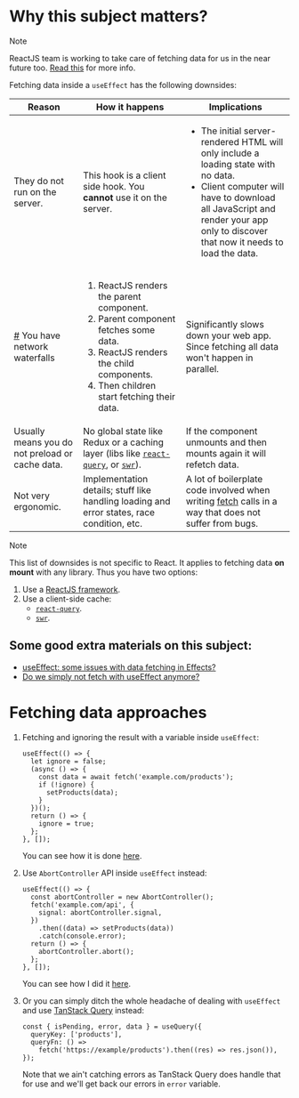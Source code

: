 # Why this subject matters?

> [!NOTE]
>
> ReactJS team is working to take care of fetching data for us in the near future too. [Read this](https://react.dev/learn/reusing-logic-with-custom-hooks#will-react-provide-any-built-in-solution-for-data-fetching) for more info.

Fetching data inside a `useEffect` has the following downsides:

<table>
  <thead>
    <tr>
      <th>Reason</th>
      <th>How it happens</th>
      <th>Implications</th>
    </tr>
  </thead>
  <tbody>
    <tr>
      <td>They do not run on the server.</td>
      <td>
        This hook is a client side hook. You <b>cannot</b> use it on the server.
      </td>
      <td>
        <ul>
          <li>
            The initial server-rendered HTML will only include a loading state with no data.
          </li>
          <li>
            Client computer will have to download all JavaScript and render your app only to discover that now it needs to load the data.
          </li>
        </ul>
      </td>
    </tr>
    <tr id="fetchingDataNetworkWaterfall">
      <td>
        <a href="#fetchingDataNetworkWaterfall">#</a>
        You have network waterfalls
      </td>
      <td>
        <ol>
          <li>ReactJS renders the parent component.</li>
          <li>Parent component fetches some data.</li>
          <li>ReactJS renders the child components.</li>
          <li>Then children start fetching their data.</li>
        </ol>
      </td>
      <td>
        Significantly slows down your web app. Since fetching all data won't happen in parallel.
      </td>
    </tr>
    <tr>
      <td>
        Usually means you do not preload or cache data.
      </td>
      <td>
        No global state like Redux or a caching layer (libs like <a href="https://www.npmjs.com/package/@tanstack/react-query"><code>react-query</code></a>, or <a href="https://www.npmjs.com/package/swr"><code>swr</code></a>).
      </td>
      <td>
        If the component unmounts and then mounts again it will refetch data.
      </td>
    </tr>
    <tr>
      <td>Not very ergonomic.</td>
      <td>Implementation details; stuff like handling loading and error states, race condition, etc.</td>
      <td>
        A lot of boilerplate code involved when writing <a href="https://developer.mozilla.org/en-US/docs/Web/API/Fetch_API/Using_Fetch">fetch</a> calls in a way that does not suffer from bugs.
      </td>
    </tr>
  </tbody>
</table>

> [!NOTE]
>
> This list of downsides is not specific to React. It applies to fetching data **on mount** with any library. Thus you have two options:
>
> 1. Use a [ReactJS framework](https://react.dev/learn/start-a-new-react-project#production-grade-react-frameworks).
> 2. Use a client-side cache:
>    - [`react-query`](https://www.npmjs.com/package/@tanstack/react-query).
>    - [`swr`](https://www.npmjs.com/package/swr).

## Some good extra materials on this subject:

- [useEffect: some issues with data fetching in Effects?](https://dev.to/amrguaily/useeffect-some-issues-with-data-fetching-in-effects-21nn)
- [Do we simply not fetch with useEffect anymore?](https://www.reddit.com/r/nextjs/comments/1bb56ek/do_we_simply_not_fetch_with_useeffect_anymore/?utm_source=share&utm_medium=web3x&utm_name=web3xcss&utm_term=1&utm_content=share_button)

# Fetching data approaches

1. Fetching and ignoring the result with a variable inside `useEffect`:

   ```tsx
   useEffect(() => {
     let ignore = false;
     (async () => {
       const data = await fetch('example.com/products');
       if (!ignore) {
         setProducts(data);
       }
     })();
     return () => {
       ignore = true;
     };
   }, []);
   ```

   You can see how it is done [here](../../apps/react/src/components/post/InfiniteScrollFeed.component.tsx#L41).

2. Use `AbortController` API inside `useEffect` instead:

   ```tsx
   useEffect(() => {
     const abortController = new AbortController();
     fetch('example.com/api', {
       signal: abortController.signal,
     })
       .then((data) => setProducts(data))
       .catch(console.error);
     return () => {
       abortController.abort();
     };
   }, []);
   ```

   You can see how I did it [here](../../apps/react/src/components/post/InfiniteScrollNews.component.tsx#L54).

3. Or you can simply ditch the whole headache of dealing with `useEffect` and use [TanStack Query](https://tanstack.com/query/latest) instead:

   ```tsx
   const { isPending, error, data } = useQuery({
     queryKey: ['products'],
     queryFn: () =>
       fetch('https://example/products').then((res) => res.json()),
   });
   ```

   Note that we ain't catching errors as TanStack Query does handle that for use and we'll get back our errors in `error` variable.
